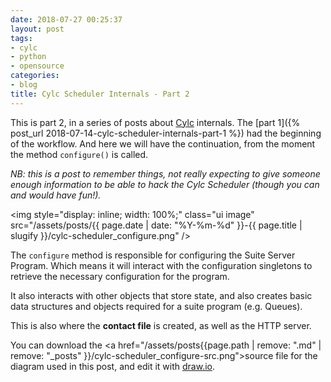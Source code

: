 ```yaml
---
date: 2018-07-27 00:25:37
layout: post
tags:
- cylc
- python
- opensource
categories:
- blog
title: Cylc Scheduler Internals - Part 2
---
```


This is part 2, in a series of posts about [Cylc](https://cylc.github.io/cylc)
internals. The [part 1]({% post_url 2018-07-14-cylc-scheduler-internals-part-1 %})
had the beginning of the workflow. And here we will have the continuation, from
the moment the method `configure()` is called.

*NB: this is a post to remember things, not really expecting to give someone enough
information to be able to hack the Cylc Scheduler (though you can and would have fun!).*

<img style="display: inline; width: 100%;" class="ui image" src="/assets/posts/{{ page.date | date: "%Y-%m-%d" }}-{{ page.title | slugify }}/cylc-scheduler_configure.png"  />

<!--more-->

The `configure` method is responsible for configuring the Suite Server Program. Which
means it will interact with the configuration singletons to retrieve the necessary
configuration for the program.

It also interacts with other objects that store state, and also creates basic data structures
and objects required for a suite program (e.g. Queues).

This is also where the **contact file** is created, as well as the HTTP server.

You can download the <a href="/assets/posts{{page.path | remove: ".md" | remove: "_posts" }}/cylc-scheduler_configure-src.png">source file</a> for the diagram used in this post, and edit it
with [draw.io](https://draw.io).
